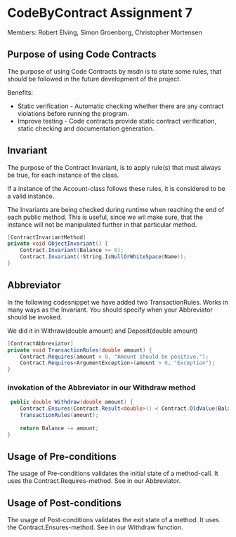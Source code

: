 # CodeByContract Assignment 7

Members: Robert Elving, Simon Groenborg, Christopher Mortensen


## Purpose of using Code Contracts
The purpose of using Code Contracts by msdn is to state some rules, that should be followed in the future development of the project. 

Benefits:
* Static verification - Automatic checking whether there are any contract violations before running the program.
* Improve testing - Code contracts provide static contract verification, static checking and documentation generation. 

## Invariant 

The purpose of the Contract Invariant, is to apply rule(s) that must always be true, for each instance of the class.

If a instance of the Account-class follows these rules, it is considered to be a valid instance.

The Invariants are being checked during runtime when reaching the end of each public method. This is useful, since we wil make sure, that the instance will not be manipulated further in that particular method.

```cs 
[ContractInvariantMethod]
private void ObjectInvariant() {
    Contract.Invariant(Balance >= 0);
    Contract.Invariant(!String.IsNullOrWhiteSpace(Name));
}
```

## Abbreviator 

In the following codesnippet we have added two TransactionRules.
Works in many ways as the Invariant. You should specify when your Abbreviator should be invoked. 

We did it in Withraw(double amount) and Deposit(double amount)

```cs 
[ContractAbbreviator]
private void TransactionRules(double amount) {
    Contract.Requires(amount > 0, "Amount should be positive.");
    Contract.Requires<ArgumentException>(amount > 0, "Exception");
}
```

### invokation of the Abbreviator in our Withdraw method

```cs
 public double Withdraw(double amount) {
    Contract.Ensures(Contract.Result<double>() < Contract.OldValue(Balance));
    TransactionRules(amount);
            
    return Balance -= amount;
} 

```

## Usage of Pre-conditions
The usage of Pre-conditions validates the initial state of a method-call. It uses the Contract.Requires-method. See in our Abbreviator.

## Usage of Post-conditions
The usage of Post-conditions validates the exit state of a method. It uses the Contract.Ensures-method. See in our Withdraw function.
